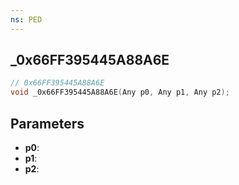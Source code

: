 ```yaml
---
ns: PED
---
```

## _0x66FF395445A88A6E

```c
// 0x66FF395445A88A6E
void _0x66FF395445A88A6E(Any p0, Any p1, Any p2);
```

## Parameters
* **p0**:
* **p1**:
* **p2**:
